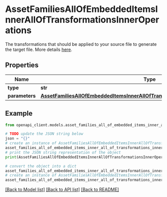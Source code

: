 # AssetFamiliesAllOfEmbeddedItemsInnerAllOfTransformationsInnerOperations

The transformations that should be applied to your source file to generate the target file. More details <a href='/concepts/asset-manager.html#transformation-operations'>here</a>.

## Properties

Name | Type | Description | Notes
------------ | ------------- | ------------- | -------------
**type** | **str** |  | [optional] 
**parameters** | [**AssetFamiliesAllOfEmbeddedItemsInnerAllOfTransformationsInnerOperationsParameters**](AssetFamiliesAllOfEmbeddedItemsInnerAllOfTransformationsInnerOperationsParameters.md) |  | [optional] 

## Example

```python
from openapi_client.models.asset_families_all_of_embedded_items_inner_all_of_transformations_inner_operations import AssetFamiliesAllOfEmbeddedItemsInnerAllOfTransformationsInnerOperations

# TODO update the JSON string below
json = "{}"
# create an instance of AssetFamiliesAllOfEmbeddedItemsInnerAllOfTransformationsInnerOperations from a JSON string
asset_families_all_of_embedded_items_inner_all_of_transformations_inner_operations_instance = AssetFamiliesAllOfEmbeddedItemsInnerAllOfTransformationsInnerOperations.from_json(json)
# print the JSON string representation of the object
print(AssetFamiliesAllOfEmbeddedItemsInnerAllOfTransformationsInnerOperations.to_json())

# convert the object into a dict
asset_families_all_of_embedded_items_inner_all_of_transformations_inner_operations_dict = asset_families_all_of_embedded_items_inner_all_of_transformations_inner_operations_instance.to_dict()
# create an instance of AssetFamiliesAllOfEmbeddedItemsInnerAllOfTransformationsInnerOperations from a dict
asset_families_all_of_embedded_items_inner_all_of_transformations_inner_operations_from_dict = AssetFamiliesAllOfEmbeddedItemsInnerAllOfTransformationsInnerOperations.from_dict(asset_families_all_of_embedded_items_inner_all_of_transformations_inner_operations_dict)
```
[[Back to Model list]](../README.md#documentation-for-models) [[Back to API list]](../README.md#documentation-for-api-endpoints) [[Back to README]](../README.md)


